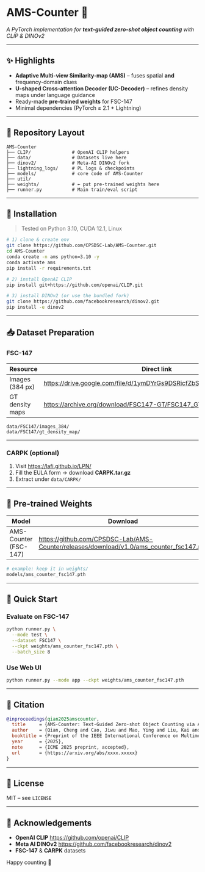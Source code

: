 # AMS-Counter 🔢  

*A PyTorch implementation for **text-guided zero-shot object counting** with CLIP & DINOv2*

---

## ✨ Highlights

* **Adaptive Multi-view Similarity-map (AMS)** – fuses spatial **and** frequency-domain clues  
* **U-shaped Cross-attention Decoder (UC-Decoder)** – refines density maps under language guidance  
* Ready-made **pre-trained weights** for FSC-147  
* Minimal dependencies (PyTorch ≥ 2.1 + Lightning)

---

## 📂 Repository Layout

```text
AMS-Counter
├── CLIP/               # OpenAI CLIP helpers
├── data/               # Datasets live here
├── dinov2/             # Meta-AI DINOv2 fork
├── lightning_logs/     # PL logs & checkpoints
├── models/             # core code of AMS-Counter
├── util/
├── weights/			# ← put pre-trained weights here
├── runner.py           # Main train/eval script
```

---

## 🔧 Installation

> Tested on Python 3.10, CUDA 12.1, Linux

```bash
# 1) clone & create env
git clone https://github.com/CPSDSC-Lab/AMS-Counter.git
cd AMS-Counter
conda create -n ams python=3.10 -y
conda activate ams
pip install -r requirements.txt

# 2) install OpenAI CLIP
pip install git+https://github.com/openai/CLIP.git

# 3) install DINOv2 (or use the bundled fork)
git clone https://github.com/facebookresearch/dinov2.git
pip install -e dinov2
```

---

## 📥 Dataset Preparation

### FSC-147

| Resource        | Direct link                                                  |
| --------------- | ------------------------------------------------------------ |
| Images (384 px) | <https://drive.google.com/file/d/1ymDYrGs9DSRicfZbSCDiOu0ikGDh5k6S/view> |
| GT density maps | <https://archive.org/download/FSC147-GT/FSC147_GT.zip>       |

```text
data/FSC147/images_384/
data/FSC147/gt_density_map/
```

---

### CARPK (optional)

1. Visit <https://lafi.github.io/LPN/>  
2. Fill the EULA form → download **CARPK.tar.gz**  
3. Extract under `data/CARPK/`

---

## 💾 Pre-trained Weights

| Model                 | Download                                                     |
| --------------------- | ------------------------------------------------------------ |
| AMS-Counter (FSC-147) | <https://github.com/CPSDSC-Lab/AMS-Counter/releases/download/v1.0/ams_counter_fsc147.pth> |

```bash
# example: keep it in weights/
models/ams_counter_fsc147.pth
```

---

## 🚀 Quick Start

### Evaluate on FSC-147

```bash
python runner.py \
  --mode test \
  --dataset FSC147 \
  --ckpt weights/ams_counter_fsc147.pth \
  --batch_size 8
```


### Use Web UI

```bash
python runner.py --mode app --ckpt weights/ams_counter_fsc147.pth
```

---

## 📝 Citation

```bibtex
@inproceedings{qian2025amscounter,
  title     = {AMS-Counter: Text-Guided Zero-shot Object Counting via Adaptive Multi-view Similarity-map},
  author    = {Qian, Cheng and Cao, Jiwu and Mao, Ying and Liu, Kai and Zhu, Peng and Sang, Jun},
  booktitle = {Preprint of the IEEE International Conference on Multimedia and Expo (ICME)},
  year      = {2025},
  note      = {ICME 2025 preprint, accepted},
  url       = {https://arxiv.org/abs/xxxx.xxxxx}
}
```

---

## 📜 License

MIT – see `LICENSE`

---

## 🙏 Acknowledgements

* **OpenAI CLIP** <https://github.com/openai/CLIP>  
* **Meta AI DINOv2** <https://github.com/facebookresearch/dinov2>  
* **FSC-147** & **CARPK** datasets

Happy counting 🚀
